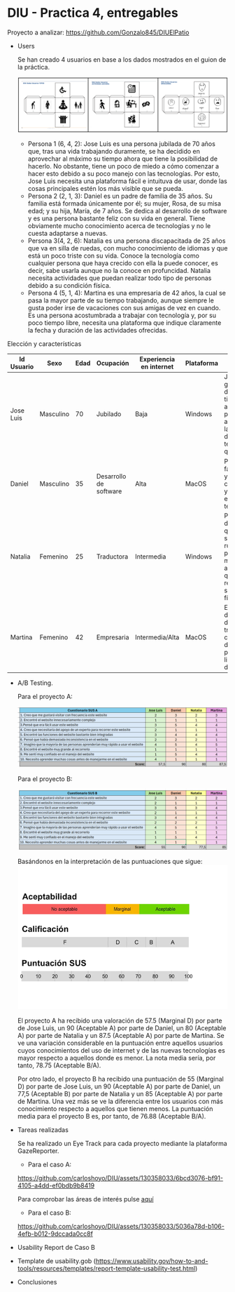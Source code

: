 # DIU - Practica 4, entregables



Proyecto a analizar: https://github.com/Gonzalo845/DIUElPatio  

* Users
  
  Se han creado 4 usuarios en base a los dados mostrados en el guion de la práctica.
  
  ![DadosDIU](img/DadosDIU.png)

  - Persona 1 (6, 4, 2): Jose Luis es una persona jubilada de 70 años que, tras una vida trabajando duramente, se ha decidido en aprovechar al máximo su tiempo ahora que tiene la posibilidad de hacerlo. No obstante, tiene un poco de miedo a cómo comenzar a hacer esto debido a su poco manejo con las tecnologías. Por esto, Jose Luis necesita una plataforma fácil e intuituva de usar, donde las cosas principales estén los más visible que se pueda.
  - Persona 2 (2, 1, 3): Daniel es un padre de familia de 35 años. Su familia está formada únicamente por él; su mujer, Rosa, de su misa edad; y su hija, María, de 7 años. Se dedica al desarrollo de software y es una persona bastante feliz con su vida en general. Tiene obviamente mucho conocimiento acerca de tecnologías y no le cuesta adaptarse a nuevas.
  - Persona 3(4, 2, 6): Natalia es una persona discapacitada de 25 años que va en silla de ruedas, con mucho conocimiento de idiomas y que está un poco triste con su vida. Conoce la tecnología como cualquier persona que haya crecido con ella la puede conocer, es decir, sabe usarla aunque no la conoce en profuncidad. Natalia necesita actividades que puedan realizar todo tipo de personas debido a su condición física.
  - Persona 4 (5, 1, 4): Martina es una empresaria de 42 años, la cual se pasa la mayor parte de su tiempo trabajando, aunque siempre le gusta poder irse de vacaciones con sus amigas de vez en cuando. Es una persona acostumbrada a trabajar con tecnología y, por su poco tiempo libre, necesita una plataforma que indique claramente la fecha y duración de las actividades ofrecidas.

Elección y características

| Id Usuario | Sexo | Edad | Ocupación | Experiencia en internet | Plataforma | Perfil cubierto | Test | SUS Score |
|------------|------|------|-----------|-------------------------|------------|-----------------|------|-----------|
| Jose Luis  | Masculino | 70 | Jubilado  | Baja                    | Windows    | Jubilado con ganas de disfrutar el tiempo que ahora tiene, pero asustado por la poca idea de usar tecnologías que posee| A/B | 23 |
| Daniel | Masculino | 35 | Desarrollo de software | Alta | MacOS | Padre de familia , feliz y con mucho conocimiento y experiencia en la tecnología | A/B | 23 |
| Natalia | Femenino | 25 | Traductora | Intermedia | Windows | Persona discapacitada que va en silla de ruedas, triste porque hay muchas actividades que no puede realizar por su condición física | A/B | 23 |
| Martina | Femenino | 42 | Empresaria | Intermedia/Alta | MacOS | Empresaria de 42 años, dedicada al trabajo pero con ganas de disfrutar el poco tiempo libre del que dispone | A/B | 23 |


* A/B Testing.

  Para el proyecto A:

  ![Tabla SUS A](img/TablaSUS_A.png)

  Para el proyecto B:

  ![Tabla SUS B](img/TablaSUS_B.png)

  Basándonos en la interpretación de las puntuaciones que sigue:
  ![Puntuacion SUS](img/Puntuacion_SUS-1.webp)

  El proyecto A ha recibido una valoración de 57.5 (Marginal D) por parte de Jose Luis, un 90 (Aceptable A) por parte de Daniel, un 80 (Aceptable A) por parte de Natalia y un 87.5 (Aceptable A) por parte de Martina. Se ve una variación considerable en la puntuación entre aquellos usuarios cuyos conocimientos del uso de internet y de las nuevas tecnologías es mayor respecto a aquellos donde es menor. La nota media sería, por tanto, 78.75 (Aceptable B/A).

  Por otro lado, el proyecto B ha recibido una puntuación de 55 (Marginal D) por parte de Jose Luis, un 90 (Aceptable A) por parte de Daniel, un 77,5 (Aceptable B) por parte de Natalia y un 85 (Aceptable A) por parte de Martina. Una vez más se ve la diferencia entre los usuarios con más conocimiento respecto a aquellos que tienen menos. La puntuación media para el proyecto B es, por tanto, de 76.88 (Aceptable B/A).


* Tareas realizadas

  Se ha realizado un Eye Track para cada proyecto mediante la plataforma GazeReporter.
  
  - Para el caso A:  

  https://github.com/carloshoyo/DIU/assets/130358033/6bcd3076-bf91-4105-a4dd-ef0bdb9b8419

  Para comprobar las áreas de interés pulse <a href="https://github.com/carloshoyo/DIU/tree/master/P4/AoI">aquí</a>


  - Para el caso B:

  https://github.com/carloshoyo/DIU/assets/130358033/5036a78d-b106-4efb-b012-9dccada0cc8f





* Usability Report de Caso B
* Template de usability.gob (https://www.usability.gov/how-to-and-tools/resources/templates/report-template-usability-test.html) 

* Conclusiones
